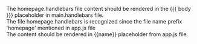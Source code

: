 The homepage.handlebars file content should be rendered in the {{{ body }}} placeholder in main.handlebars file. </br>
The file homepage.handlebars is recognized since the file name prefix 'homepage' mentioned in app.js file </br>
The content should be rendered in {{name}} placeholder from app.js file.
